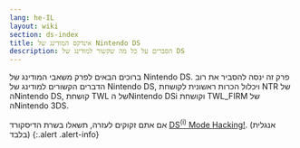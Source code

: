 ```yaml
---
lang: he-IL
layout: wiki
section: ds-index
title: אינדקס המודינג של Nintendo DS
description: הסברים על כל מה שקשור למודינג של DS
---
```


ברוכים הבאים לפרק משאבי המודינג של Nintendo DS. פרק זה ינסה להסביר את רוב הדברים הקשורים למודינג של Nintendo DS, ויכלול הכרות ראשונית לקושחת NTR של הNintendo DS, קושחת TWL של הNintendo DSi וקושחת TWL_FIRM של הNintendo 3DS.

אם אתם זקוקים לעזרה, תשאלו בשרת הדיסקורד [DS<sup>(i)</sup> Mode Hacking!](https://ds-homebrew.com/discord). (אנגלית בלבד)
{:.alert .alert-info}
